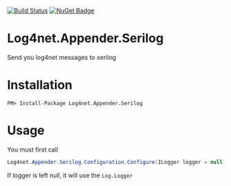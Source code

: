 [![Build Status](https://github.com/joelweiss/Log4net.Appender.Serilog/actions/workflows/master.yml/badge.svg)](https://github.com/joelweiss/Log4net.Appender.Serilog/actions/workflows/master.yml)
[![NuGet Badge](https://buildstats.info/nuget/Log4net.Appender.Serilog?includePreReleases=true)](https://www.nuget.org/packages/Log4net.Appender.Serilog/)

# Log4net.Appender.Serilog

Send you log4net messages to serilog

# Installation
```
PM> Install-Package Log4net.Appender.Serilog
```

# Usage

You must first call 
```csharp
Log4net.Appender.Serilog.Configuration.Configure(ILogger logger = null);
```
If logger is left null, it will use the `Log.Logger`
